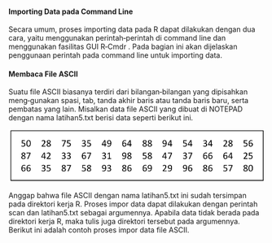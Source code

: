 #### Importing Data pada Command Line 

Secara umum, proses importing data pada R dapat dilakukan dengan dua cara, yaitu menggunakan perintah‐perintah di command line dan menggunakan fasilitas GUI 
R‐Cmdr .  Pada  bagian  ini  akan  dijelaskan  penggunaan perintah pada command line untuk importing data. 

#### <b>Membaca File ASCII </b>

Suatu  file  ASCII  biasanya  terdiri  dari  bilangan‐bilangan  yang  dipisahkan  meng‐gunakan  spasi,  tab,  tanda  akhir  baris  atau  tanda  baris  baru,  serta  pembatas  yang  lain.  Misalkan data file ASCII yang dibuat di NOTEPAD dengan nama latihan5.txt berisi data  seperti berikut ini.

![alt tag](https://github.com/syaifulahdan/Rscript/blob/master/image/Screenshot%20from%202016-09-21%2012-56-39.png
)

Anggap  bahwa  file  ASCII  dengan  nama  latihan5.txt  ini  sudah  tersimpan  pada  direktori kerja  R.  Proses  impor  data dapat  dilakukan  dengan  perintah  scan  dan  latihan5.txt  sebagai  argumennya.  Apabila  data  tidak berada  pada direktori  kerja R,  maka  tulis juga direktori  tersebut  pada  argumennya.  Berikut  ini  adalah  contoh  proses  impor  data  file ASCII. 
